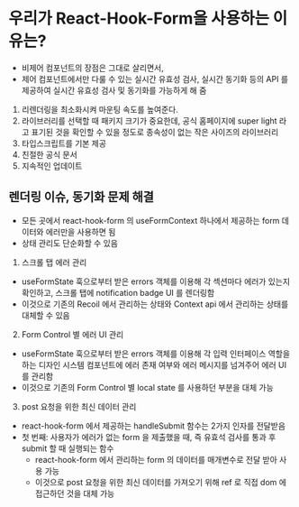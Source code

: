 # 우리가 React-Hook-Form을 사용하는 이유는?

- 비제어 컴포넌트의 장점은 그대로 살리면서,
- 제어 컴포넌트에서만 다룰 수 있는 실시간 유효성 검사, 실시간 동기화 등의 API 를 제공하여 실시간 유효성 검사 및 동기화를 가능하게 해 줌

1. 리렌더링을 최소화시켜 마운팅 속도를 높여준다.
2. 라이브러리를 선택할 때 패키지 크기가 중요한데, 공식 홈페이지에 super light 라고 표기된 것을 확인할 수 있을 정도로 종속성이 없는 작은 사이즈의 라이브러리
3. 타입스크립트를 기본 제공
4. 친절한 공식 문서
5. 지속적인 업데이트

## 렌더링 이슈, 동기화 문제 해결

- 모든 곳에서 react-hook-form 의 useFormContext 하나에서 제공하는 form 데이터와 에러만을 사용하면 됨
- 상태 관리도 단순화할 수 있음

1. 스크롤 탭 에러 관리

- useFormState 훅으로부터 받은 errors 객체를 이용해 각 섹션마다 에러가 있는지 확인하고, 스크롤 탭에 notification badge UI 를 렌더링함
- 이것으로 기존의 Recoil 에서 관리하는 상태와 Context api 에서 관리하는 상태를 대체할 수 있음

2. Form Control 별 에러 UI 관리

- useFormState 훅으로부터 받은 errors 객체를 이용해 각 입력 인터페이스 역할을 하는 디자인 시스템 컴포넌트에 에러 존재 여부와 에러 메시지를 넘겨주어 에러 UI 를 관리함
- 이것으로 기존의 Form Control 별 local state 를 사용하던 부분을 대체 가능

3. post 요청을 위한 최신 데이터 관리

- react-hook-form 에서 제공하는 handleSubmit 함수는 2가지 인자를 전달받음
- 첫 번째: 사용자가 에러가 없는 form 을 제출했을 때, 즉 유효석 검사를 통과 후 submit 할 때 실행되는 함수
  - react-hook-form 에서 관리하는 form 의 데이터를 매개변수로 전달 받아 사용 가능
  - 이것으로 post 요청을 위한 최신 데이터를 가져오기 위해 ref 로 직접 dom 에 접근하던 것을 대체 가능
